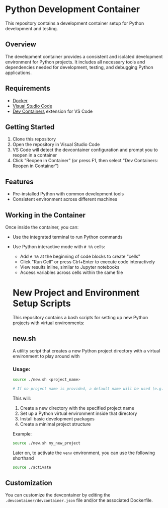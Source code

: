 # Python Development Container

This repository contains a development container setup for Python development and testing.

## Overview

The development container provides a consistent and isolated development environment for Python projects. It includes all necessary tools and dependencies needed for development, testing, and debugging Python applications.

## Requirements

- [Docker](https://www.docker.com/products/docker-desktop/)
- [Visual Studio Code](https://code.visualstudio.com/)
- [Dev Containers](https://marketplace.visualstudio.com/items?itemName=ms-vscode-remote.remote-containers) extension for VS Code

## Getting Started

1. Clone this repository
2. Open the repository in Visual Studio Code
3. VS Code will detect the devcontainer configuration and prompt you to reopen in a container
4. Click "Reopen in Container" (or press F1, then select "Dev Containers: Reopen in Container")

## Features

- Pre-installed Python with common development tools
- Consistent environment across different machines

## Working in the Container

Once inside the container, you can:

- Use the integrated terminal to run Python commands
- Use Python interactive mode with `# %%` cells:
    - Add `# %%` at the beginning of code blocks to create "cells"
    - Click "Run Cell" or press Ctrl+Enter to execute code interactively
    - View results inline, similar to Jupyter notebooks
    - Access variables across cells within the same file

    # New Project and Environment Setup Scripts

    This repository contains a bash scripts for setting up new Python projects with virtual environments:

    ## new.sh

    A utility script that creates a new Python project directory with a virtual environment to play around with

    ### Usage:

    ```bash
    source ./new.sh <project_name>
    
    # If no project name is provided, a default name will be used (e.g., "scratch-XXX")
    ```

    This will:
    1. Create a new directory with the specified project name
    2. Set up a Python virtual environment inside that directory
    3. Install basic development packages
    4. Create a minimal project structure

    Example:
    ```bash
    source ./new.sh my_new_project
    ```

    Later on, to activate the `venv` environment, you can use the following shorthand

    ```bash
    source ./activate
    ```

## Customization

You can customize the devcontainer by editing the `.devcontainer/devcontainer.json` file and/or the associated Dockerfile.